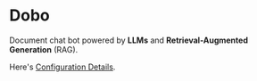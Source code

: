 # Dobo

Document chat bot powered by **LLMs** and **Retrieval-Augmented Generation** (RAG).

Here's [Configuration Details](./docs/CONFIGURATION.md).
